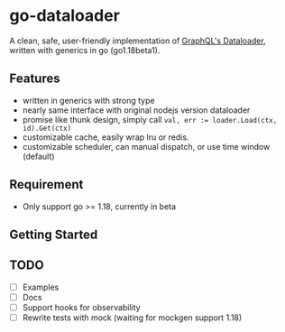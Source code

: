 # go-dataloader

A clean, safe, user-friendly implementation of [GraphQL's Dataloader](https://github.com/graphql/dataloader), written with generics in go (go1.18beta1).

## Features

- written in generics with strong type
- nearly same interface with original nodejs version dataloader
- promise like thunk design, simply call `val, err := loader.Load(ctx, id).Get(ctx)`
- customizable cache, easily wrap lru or redis.
- customizable scheduler, can manual dispatch, or use time window (default)

## Requirement

- Only support go >= 1.18, currently in beta

## Getting Started

## TODO

- [ ] Examples
- [ ] Docs
- [ ] Support hooks for observability
- [ ] Rewrite tests with mock (waiting for mockgen support 1.18)
